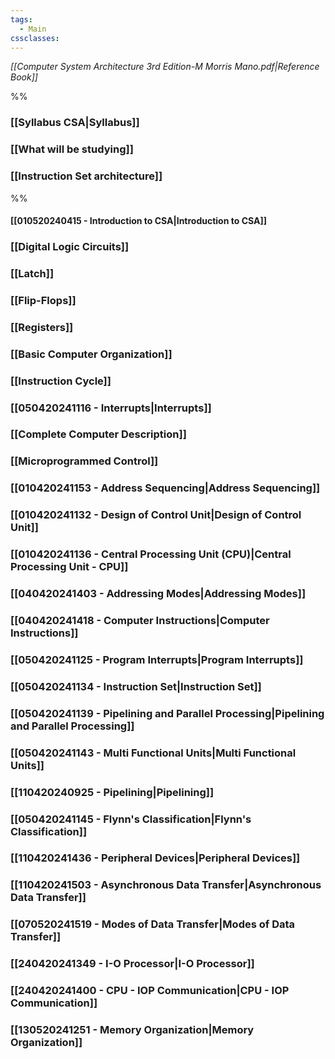 ```yaml
---
tags:
  - Main
cssclasses:
---
```

*[[Computer System Architecture 3rd Edition-M Morris Mano.pdf|Reference Book]]*

%%
### [[Syllabus CSA|Syllabus]]
### [[What will be studying]]
### [[Instruction Set architecture]]

%%
#### [[010520240415 - Introduction to CSA|Introduction to CSA]]
### [[Digital Logic Circuits]]
### [[Latch]]
### [[Flip-Flops]]
### [[Registers]]
### [[Basic Computer Organization]]
### [[Instruction Cycle]]
### [[050420241116 - Interrupts|Interrupts]]
### [[Complete Computer Description]]
### [[Microprogrammed Control]]
### [[010420241153 - Address Sequencing|Address Sequencing]]
### [[010420241132 - Design of Control Unit|Design of Control Unit]]
### [[010420241136 - Central Processing Unit (CPU)|Central Processing Unit - CPU]]
### [[040420241403 - Addressing Modes|Addressing Modes]]
### [[040420241418 - Computer Instructions|Computer Instructions]]
### [[050420241125 - Program Interrupts|Program Interrupts]]
### [[050420241134 - Instruction Set|Instruction Set]]
### [[050420241139 - Pipelining and Parallel Processing|Pipelining and Parallel Processing]]
### [[050420241143 - Multi Functional Units|Multi Functional Units]]
### [[110420240925 - Pipelining|Pipelining]]
### [[050420241145 - Flynn's Classification|Flynn's Classification]]
### [[110420241436 - Peripheral Devices|Peripheral Devices]]
### [[110420241503 - Asynchronous Data Transfer|Asynchronous Data Transfer]]
### [[070520241519 - Modes of Data Transfer|Modes of Data Transfer]]
### [[240420241349 - I-O Processor|I-O Processor]]
### [[240420241400 - CPU - IOP Communication|CPU - IOP Communication]]
### [[130520241251 - Memory Organization|Memory Organization]]